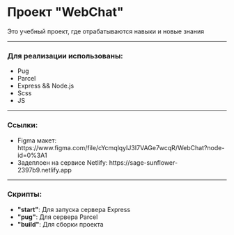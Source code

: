 <h1>Проект "WebChat"</h1>
<p>Это учебный проект, где отрабатываются навыки и новые знания</p>
<hr/>
<h3>Для реализации использованы:</h3>
<ul>
    <li>Pug</li>
    <li>Parcel</li>
    <li>Express && Node.js</li>
    <li>Scss</li>
    <li>JS</li>

</ul>
<hr/>
<h3>Ссылки:</h3>
<ul>
    <li>Figma макет: <a>https://www.figma.com/file/cYcmqlqyIJ3I7VAGe7wcqR/WebChat?node-id=0%3A1</a></li>
    <li>Задеплоен на сервисе Netlify: <a>https://sage-sunflower-2397b9.netlify.app</a></li>
</ul>

<hr/>
<h3>Скрипты:</h3>

<ul>
    <li><b>"start"</b>: Для запуска сервера Express</li>
    <li><b>"pug"</b>: Для сервера Parcel</li>
    <li><b>"build"</b>: Для сборки проекта</li>
</ul>
